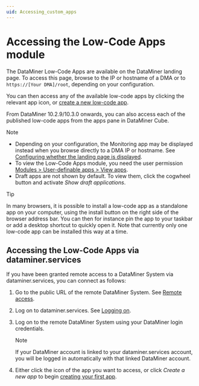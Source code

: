 ```yaml
---
uid: Accessing_custom_apps
---
```


# Accessing the Low-Code Apps module

The DataMiner Low-Code Apps are available on the DataMiner landing page. To access this page, browse to the IP or hostname of a DMA or to `https://[Your DMA]/root`, depending on your configuration.

You can then access any of the available low-code apps by clicking the relevant app icon, or [create a new low-code app](xref:Creating_custom_apps).

From DataMiner 10.2.9/10.3.0 onwards, you can also access each of the published low-code apps from the apps pane in DataMiner Cube.<!-- RN 33944 -->

> [!NOTE]
>
> - Depending on your configuration, the Monitoring app may be displayed instead when you browse directly to a DMA IP or hostname. See [Configuring whether the landing page is displayed](xref:Configuring_the_landing_page#configuring-whether-the-landing-page-is-displayed).
> - To view the Low-Code Apps module, you need the user permission [Modules > User-definable apps > View apps](xref:DataMiner_user_permissions#modules--user-definable-apps--view-apps).
> - Draft apps are not shown by default. To view them, click the cogwheel button and activate *Show draft applications*.

> [!TIP]
> In many browsers, it is possible to install a low-code app as a standalone app on your computer, using the install button on the right side of the browser address bar. You can then for instance pin the app to your taskbar or add a desktop shortcut to quickly open it. Note that currently only one low-code app can be installed this way at a time.

## Accessing the Low-Code Apps via dataminer.services

If you have been granted remote access to a DataMiner System via dataminer.services, you can connect as follows:

1. Go to the public URL of the remote DataMiner System. See [Remote access](xref:About_Remote_Access).

1. Log on to dataminer.services. See [Logging on](xref:Logging_on_to_dataminer_services#logging-on).

1. Log on to the remote DataMiner System using your DataMiner login credentials.

   > [!NOTE]
   > If your DataMiner account is linked to your dataminer.services account, you will be logged in automatically with that linked DataMiner account.

1. Either click the icon of the app you want to access, or click *Create a new app* to begin [creating your first app](xref:Creating_custom_apps).
